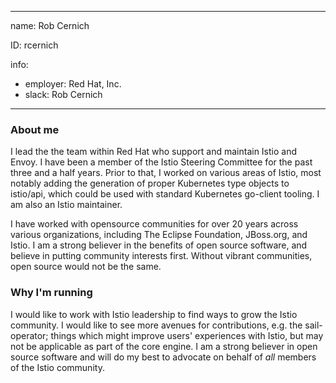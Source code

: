 -------------------------------------------------------------
name: Rob Cernich

ID: rcernich

info:
  - employer: Red Hat, Inc.
  - slack: Rob Cernich
-------------------------------------------------------------

### About me

I lead the the team within Red Hat who support and maintain Istio and Envoy.
I have been a member of the Istio Steering Committee for the past three and
a half years.  Prior to that, I worked on various areas of Istio, most notably
adding the generation of proper Kubernetes type objects to istio/api, which
could be used with standard Kubernetes go-client tooling.  I am also an Istio
maintainer.

I have worked with opensource communities for over 20 years across various
organizations, including The Eclipse Foundation, JBoss.org, and Istio.  I am
a strong believer in the benefits of open source software, and believe in
putting community interests first.  Without vibrant communities, open source
would not be the same.

### Why I'm running

I would like to work with Istio leadership to find ways to grow the Istio
community.  I would like to see more avenues for contributions, e.g. the
sail-operator; things which might improve users' experiences with Istio, but
may not be applicable as part of the core engine.  I am a strong believer in
open source software and will do my best to advocate on behalf of _all_ members
of the Istio community.

